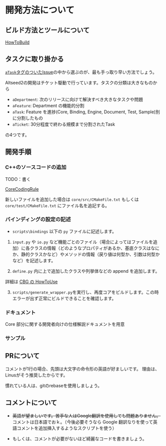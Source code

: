 ﻿
# 開発方法について

## ビルド方法とツールについて

[HowToBuild](HowToBuild_Ja.md)


## タスクに取り掛かる
[`aTask`タグのついたIssue](https://github.com/altseed/Altseed2/labels/aTask)の中から選ぶのが、最も手っ取り早い方法でしょう。

Altseed2の開発はチケット駆動で行っています。タスクの分類は大きなものから

- `aDepartment`: 次のリリースに向けて解決すべき大きなタスクや問題
- `aFeature`: Department の機能的分割
- `aTask`: Feature を進捗(Core, Binding, Engine, Document, Test, Sample)別に分割したもの
- `aTicket`: 30分程度で終わる規模まで分割されたTask

の4つです。

## 開発手順

### C++のソースコードの追加

TODO：書く

[CoreCodingRule](CoreCodingRule_Ja.md)

新しいファイルを追加した場合は `core/src/CMakeFile.txt` もしくは `core/test/CMakeFile.txt` にファイル名を追記する。

### バインディングの設定の記述

* `scripts\bindings` 以下の `py` ファイルに記述します。 

1. `input.py` や `io.py` など機能ごとのファイル（場合によってはファイルを追加）に各クラスの情報（どのようなプロパティがあるか、基底クラスはなにか、静的クラスかなど）やメソッドの情報（戻り値は何型か、引数は何型かなど）を記述します。

2.  `define.py` 内に上で追加したクラスや列挙体などの append を追加します。

詳細は [CBG の HowToUse](https://github.com/altseed/CppBindingGenerator/blob/master/docs/HowToUse.md)

3. `scripts/generate_wrapper.py`を実行し、再度コアをビルドします。この時エラーが出ず正常にビルドできることを確認します。

### ドキュメント

Core 部分に関する開発者向けの仕様解説ドキュメントを用意

### サンプル


## PRについて

コメントが1行の場合、先頭は大文字の命令形の英語が好ましいです。
理由は、Linusがそう推奨したからです。

慣れている人は、gitのrebaseを使用しましょう。

## コメントについて

* ~~英語が望ましいです。苦手な人はGoogle翻訳を使用しても問題ありません。~~
コメントは日本語でおｋ。（今後必要そうなら Google 翻訳なりを使って英語コメントを追加挿入するようなスクリプトを使う）

* もしくは、コメントが必要がないほど綺麗なコードを書きましょう。

